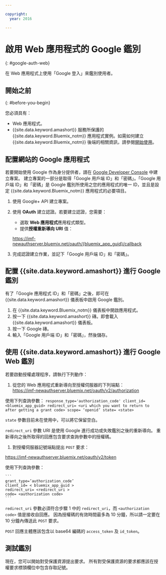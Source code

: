 ```yaml
---

copyright:
  year: 2016

---
```


# 啟用 Web 應用程式的 Google 鑑別
{: #google-auth-web}

在 Web 應用程式上使用「Google 登入」來鑑別使用者。


## 開始之前
{: #before-you-begin}

您必須具有：
* Web 應用程式。
* {{site.data.keyword.amashort}} 服務所保護的 {{site.data.keyword.Bluemix_notm}} 應用程式實例。如需如何建立 {{site.data.keyword.Bluemix_notm}} 後端的相關資訊，請參閱[開始使用](index.html)。

## 配置網站的 Google 應用程式
若要開始使用 Google 作為身分提供者，請在 [Google Developer Console](https://console.developers.google.com) 中建立專案。
建立專案的一部分是取得「Google 用戶端 ID」和「密碼」。「Google 用戶端 ID」和「密碼」是 Google 鑑別所使用之您的應用程式的唯一 ID，並且是設定 {{site.data.keyword.Bluemix_notm}} 應用程式的必要項目。

1. 使用 Google+ API 建立專案。
1. 使用 **OAuth** 建立認證。若要建立認證，您需要：
    * 選取 **Web 應用程式**應用程式類型。
    * 提供**授權重新導向 URI** 值：

     https://imf-newauthserver.bluemix.net/oauth/{bluemix_app_guid}/callback
1. 完成認證建立作業，並記下「Google 用戶端 ID」和「密碼」。


## 配置 {{site.data.keyword.amashort}} 進行 Google 鑑別
有了「Google 應用程式 ID」和「密碼」之後，即可在 {{site.data.keyword.amashort}} 儀表板中啟用 Google 鑑別。

1. 在 {{site.data.keyword.Bluemix_notm}} 儀表板中開啟應用程式。
1. 按一下 {{site.data.keyword.amashort}} 磚。即會載入 {{site.data.keyword.amashort}} 儀表板。
1. 按一下 Google 磚。
1. 輸入「Google 用戶端 ID」和「密碼」，然後儲存。


## 使用 {{site.data.keyword.amashort}} 進行 Google Web 鑑別
若要啟動授權處理程序，請執行下列動作：

1. 從您的 Web 應用程式重新導向至授權伺服器的下列端點：  
  https://imf-newauthserver.bluemix.net/oauth/v2/authorization

  使用下列查詢參數：
	```
   response_type='authorization_code'
   client_id= <bluemix_app_guid>
   redirect_uri= <uri which you want to return to after getting a grant code>
   scope= ‘openid’
   state= <state>
	```

  `state` 參數目前未在使用中，可以將它保留空白。

  `redirect_uri` 參數 URI 是使用 Google 進行成功或失敗鑑別之後的重新導向。
重新導向之後所取得的回應包含要求查詢參數中的授權碼。
1. 對授權伺服器記號端點提出 `POST` 要求：

 https://imf-newauthserver.bluemix.net/oauth/v2/token


  使用下列查詢參數：

	```
  	grant_type=’authorization_code’
    client_id= < bluemix_app_guid >
    redirect_uri= <redirect_uri >
    code= <authorization code>
	```
  `redirect_uri` 參數必須符合步驟 1 中的 `redirect_uri`，而 `<authorization code>` 值是接收自回應。
    因為授權碼的有效時間最多為 10 分鐘，所以請一定要在 10 分鐘內傳送此 `POST` 要求。

`POST` 回應主體應該包含以 base64 編碼的 `access_token` 及 `id_token`。

## 測試鑑別

現在，您可以開始對受保護資源提出要求。
所有對受保護資源的要求都應該在授權要求標頭欄位中包含存取記號。


